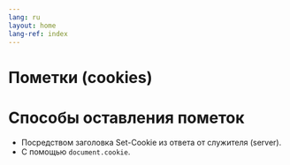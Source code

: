 ```yaml
---
lang: ru
layout: home
lang-ref: index
---
```


# Пометки (cookies)

# Способы оставления пометок

- Посредством заголовка Set-Cookie из ответа от служителя (server).
- С помощью `document.cookie`.
